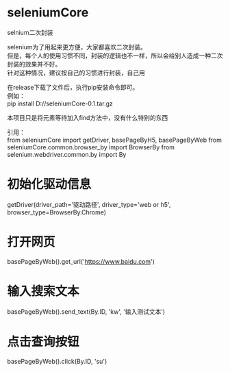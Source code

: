 # seleniumCore
selnium二次封装


selenium为了用起来更方便，大家都喜欢二次封装。  
但是，每个人的使用习惯不同，封装的逻辑也不一样，所以会给别人造成一种二次封装的效果并不好。  
针对这种情况，建议按自己的习惯进行封装，自己用  

在release下载了文件后，执行pip安装命令即可。  
例如：  
    pip install D://seleniumCore-0.1.tar.gz

本项目只是将元素等待加入find方法中，没有什么特别的东西

引用：  
from seleniumCore import getDriver, basePageByH5, basePageByWeb
from seleniumCore.common.browser_by import BrowserBy
from selenium.webdriver.common.by import By

# 初始化驱动信息
getDriver(driver_path='驱动路径', driver_type='web or h5', browser_type=BrowserBy.Chrome)
# 打开网页
basePageByWeb().get_url('https://www.baidu.com')
# 输入搜索文本
basePageByWeb().send_text(By.ID, 'kw', '输入测试文本')
# 点击查询按钮
basePageByWeb().click(By.ID, 'su')
